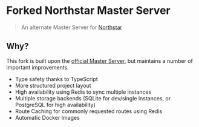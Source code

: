 # Forked Northstar Master Server
> An alternate Master Server for [Northstar](https://github.com/R2Northstar/Northstar)

## Why?
This fork is built upon the [official Master Server](https://github.com/R2Northstar/NorthstarMasterServer), but maintains a number of important improvements.
* Type safety thanks to TypeScript
* More structured project layout
* High availability using Redis to sync multiple instances
* Multiple storage backends (SQLite for dev/single instances, or PostgreSQL for high availability)
* Route Caching for commonly requested routes using Redis
* Automatic Docker Images
